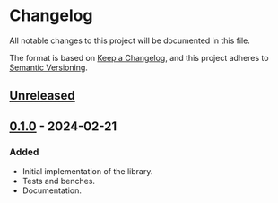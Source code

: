 # Changelog

All notable changes to this project will be documented in this file.

The format is based on [Keep a Changelog](https://keepachangelog.com/en/1.1.0/),
and this project adheres to [Semantic Versioning](https://semver.org/spec/v2.0.0.html).

## [Unreleased]

## [0.1.0] - 2024-02-21

### Added

- Initial implementation of the library.
- Tests and benches.
- Documentation.

[unreleased]: https://github.com/Amjad50/blinkcast/compare/v0.1.0...HEAD
[0.1.0]: https://github.com/Amjad50/blinkcast/compare/a9761ca3c16404ffd8c00efe0ed26fa377bb444d...v0.1.0
